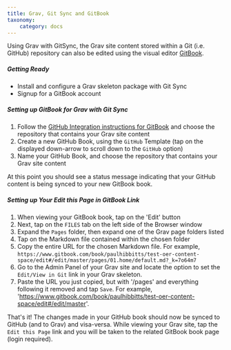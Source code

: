 ```yaml
---
title: Grav, Git Sync and GitBook
taxonomy:
    category: docs
---
```


Using Grav with GitSync, the Grav site content stored within a Git (i.e. GitHub) repository can also be edited using the visual editor [GitBook](https://www.gitbook.com/).

##### Getting Ready

* Install and configure a Grav skeleton package with Git Sync
* Signup for a GitBook account

##### Setting up GitBook for Grav with Git Sync

1. Follow the [GitHub Integration instructions for GitBook](https://help.gitbook.com/github/can-i-host-on-github.html) and choose the repository that contains your Grav site content
1. Create a new GitHub Book, using the `GitHub` Template (tap on the displayed down-arrow to scroll down to the `GitHub` option)
1. Name your GitHub Book, and choose the repository that contains your Grav site content

At this point you should see a status message indicating that your GitHub content is being synced to your new GitBook book.

##### Setting up Your Edit this Page in GitBook Link

1. When viewing your GitBook book, tap on the 'Edit' button
2. Next, tap on the `FILES` tab on the left side of the Browser window
3. Expand the `Pages` folder, then expand one of the Grav page folders listed
4. Tap on the Markdown file contained within the chosen folder
5. Copy the entire URL for the chosen Markdown file. For example, `https://www.gitbook.com/book/paulhibbitts/test-oer-content-space/edit#/edit/master/pages/01.home/default.md?_k=7o64m7`
6. Go to the Admin Panel of your Grav site and locate the option to set the `Edit/View in Git` link in your Grav skeleton.
7. Paste the URL you just copied, but with '/pages' and everything following it removed and tap `Save`. For example, 'https://www.gitbook.com/book/paulhibbitts/test-oer-content-space/edit#/edit/master'.

That's it! The changes made in your GitHub book should now be synced to GitHub (and to Grav) and visa-versa. While viewing your Grav site, tap the `Edit this Page` link and you will be taken to the related GitBook book page (login required).
